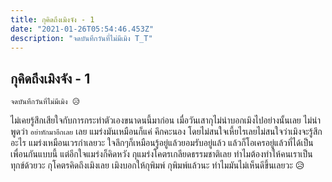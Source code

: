 ```yaml
---
title: กุคิดถึงเมิงจัง - 1
date: "2021-01-26T05:54:46.453Z"
description: "จดบันทึกวันที่ไม่มีเมิง T_T"
---
```


## กุคิดถึงเมิงจัง - 1

```
จดบันทึกวันที่ไม่มีเมิง 😥
```

ไม่เคยรู้สึกเสียใจกับการกระทำตัวเองขนาดนนี้มาก่อน เมื่อวันเสากุไม่น่าบอกเมิงไปอย่างนั้นเลย ไม่น่าพูดว่า `อย่าทักมาอีกเลย` เลย แมร่งมันเหมือนก็แค่ คึกคะนอง โดยไม่สนใจเหี้ยไรเลยไม่สนใจว่าเมิงจะรู้สึกอะไร แมร่งเหมือนเวรกำเลยวะ ใจลึกๆก็เหมือนรู้อยู่แล้วยอมรับอยู่แล้ว แล้วก็โอเครอยู่แล้วที่ได้เป็นเพื่อนกันแบบนี้ แต่อีกใจแมร่งก็คิดหวัง กุแมร่งโคตรเกลียดธรรมชาติเลย ทำไมต้องทำให้คนเราเป็นทุกข์ด้วยวะ กุโคตรคิดถึงเมิงเลย เมิงบอกให้กุพิมพ์ กุพิมพ์แล้วนะ ทำไมมันไม่เห็นดีขึ้นเลยวะ 😥
